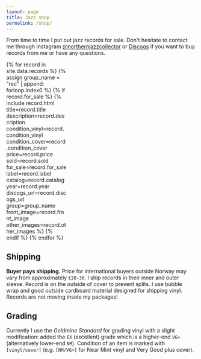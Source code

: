 ```yaml
---
layout: page
title: Jazz shop
permalink: /shop/
---
```


From time to time I put out jazz records for sale.
Don't hesitate to contact me through Instagram
[@northernjazzcollector](https://www.instagram.com/northernjazzcollector/)
or [Discogs](https://www.discogs.com/user/kjetand)
if you want to buy records from me or have any questions.

<script src="https://code.jquery.com/jquery-3.6.0.min.js"></script>
<link href="https://cdn.jsdelivr.net/npm/lightbox2@2/dist/css/lightbox.min.css" rel="stylesheet" />
<script src="https://cdn.jsdelivr.net/npm/lightbox2@2/dist/js/lightbox.min.js"></script>

<div style="display: grid; grid-template-columns: repeat(auto-fill, minmax(160px, 1fr)); gap: 12px;">
  {% for record in site.data.records %}
    {% assign group_name = "rec" | append: forloop.index0 %}
    {% if record.for_sale %}
    {% include record.html
      title=record.title
      description=record.description
      condition_vinyl=record.condition_vinyl
      condition_cover=record.condition_cover
      price=record.price
      sold=record.sold
      for_sale=record.for_sale
      label=record.label
      catalog=record.catalog
      year=record.year
      discogs_url=record.discogs_url
      group=group_name
      front_image=record.front_image
      other_images=record.other_images
    %}
    {% endif %}
  {% endfor %}
</div>

## Shipping

**Buyer pays shipping.**
Price for international buyers outside Norway may vary from approximately `€20-30`.
I ship records in their inner and outer sleeve.
Record is on the outside of cover to prevent splits.
I use bubble wrap and good outside cardboard material designed for shipping vinyl.
Records are not moving inside my packages!

## Grading

Currently I use the _Goldmine Standard_ for grading vinyl
with a slight modification:
added the `EX` (excellent) grade which is a higher-end `VG+` (alternatively lower-end `NM`).
Condition of an item is marked with `[vinyl/cover]`
(e.g. `[NM/VG+]` for Near Mint vinyl and Very Good plus cover).
